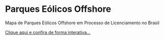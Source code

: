 # Parques Eólicos Offshore
Mapa de Parques Eólicos Offshore em Processo de Licenciamento no Brasil

[Clique aqui e confira de forma interativa...](https://josageof.github.io/parques_eolicos_offshore/)
